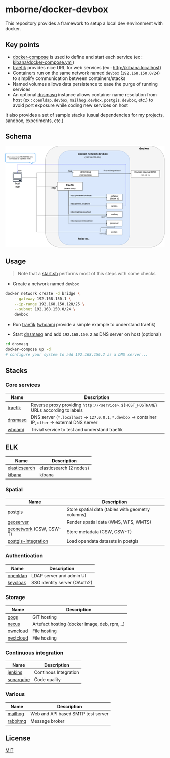 # mborne/docker-devbox

This repository provides a framework to setup a local dev environment with docker.

## Key points

* [docker-compose](https://docs.docker.com/compose/) is used to define and start each service (ex : [kibana/docker-compose.yml](kibana/docker-compose.yml))
* [traefik](https://hub.docker.com/_/traefik) provides nice URL for web services (ex : http://kibana.localhost)
* Containers run on the same network named `devbox` (`192.168.150.0/24`) to simplify communication between containers/stacks
* Named volumes allows data persistence to ease the purge of running services
* An optional [dnsmasq](dnsmasq/README.md) instance allows container name resolution from host (ex : `openldap.devbox`, `mailhog.devbox`, `postgis.devbox`, etc.) to avoid port exposure while coding new services on host

It also provides a set of sample stacks (usual dependencies for my projects, sandbox, experiments, etc.)

## Schema

![Architecture schema](docs/devbox.png)

## Usage

> Note that a [start.sh](start.sh) performs most of this steps with some checks

* Create a network named `devbox`

```bash
docker network create -d bridge \
    --gateway 192.168.150.1 \
    --ip-range 192.168.150.128/25 \
    --subnet 192.168.150.0/24 \
    devbox
```

* Run [traefik](traefik/README.md) ([whoami](whoami/README.md) provide a simple example to understand traefik)

* Start [dnsmasq](dnsmasq/README.md) and add `192.168.150.2` as DNS server on host (optional)

```bash
cd dnsmasq
docker-compose up -d
# configure your system to add 192.168.150.2 as a DNS server...
```


## Stacks

### Core services

| Name                         | Description                                                                                          |
| ---------------------------- | ---------------------------------------------------------------------------------------------------- |
| [traefik](traefik/README.md) | Reverse proxy providing `http://<service>.${HOST_HOSTNAME}` URLs according to labels                 |
| [dnsmasq](dnsmasq/README.md) | DNS server (`*.localhost` -> `127.0.0.1`, `*.devbox` -> container IP, `other` -> external DNS server |
| [whoami](whoami/README.md)   | Trivial service to test and understand traefik                                                       |

## ELK

| Name                                     | Description             |
| ---------------------------------------- | ----------------------- |
| [elasticsearch](elasticsearch/README.md) | elasticsearch (2 nodes) |
| [kibana](kibana/README.md)               | kibana                  |

### Spatial

| Name                                                 | Description                                       |
| ---------------------------------------------------- | ------------------------------------------------- |
| [postgis](postgis/README.md)                         | Store spatial data (tables with geometry columns) |
| [geoserver](geoserver/README.md)                     | Render spatial data (WMS, WFS, WMTS)              |
| [geonetwork](geonetwork/README.md) (CSW, CSW-T)      | Store metadata (CSW, CSW-T)                       |
| [postgis-integration](postgis-integration/README.md) | Load opendata datasets in postgis                 |

### Authentication

| Name                           | Description                  |
| ------------------------------ | ---------------------------- |
| [openldap](openldap/README.md) | LDAP server and admin UI     |
| [keycloak](keycloak/README.md) | SSO identity server (OAuth2) |

### Storage

| Name                             | Description                                   |
| -------------------------------- | --------------------------------------------- |
| [gogs](gogs/README.md)           | GIT hosting                                   |
| [nexus](nexus/README.md)         | Artefact hosting (docker image, deb, rpm,...) |
| [owncloud](owncloud/README.md)   | File hosting                                  |
| [nextcloud](nextcloud/README.md) | File hosting                                  |

### Continuous integration

| Name                             | Description           |
| -------------------------------- | --------------------- |
| [jenkins](jenkins/README.md)     | Continous Integration |
| [sonarqube](sonarqube/README.md) | Code quality          |

### Various

| Name                           | Description                        |
| ------------------------------ | ---------------------------------- |
| [mailhog](mailhog/README.md)   | Web and API based SMTP test server |
| [rabbitmq](rabbitmq/README.md) | Message broker                     |

## License

[MIT](LICENSE)
